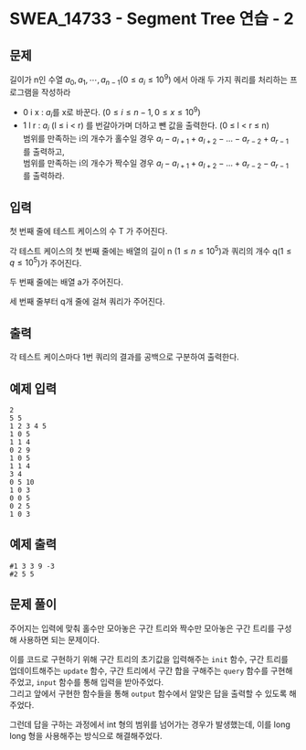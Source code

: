 # SWEA_14733 - Segment Tree 연습 - 2

## 문제

길이가 n인 수열 $a_0, a_1, ⋯, a_{n-1} (0 ≤ a_i ≤ 10^9)$ 에서 아래 두 가지 쿼리를 처리하는 프로그램을 작성하라

- 0 i x : $a_i$를 x로 바꾼다. ($0 ≤ i ≤ n - 1, 0 ≤ x ≤ 10^9$)
- 1 l r : $a_i$ (l ≤ i < r) 를 번갈아가며 더하고 뺀 값을 출력한다. (0 ≤ l < r ≤ n)  
  범위를 만족하는 i의 개수가 홀수일 경우 $a_l - a_{l+1} + a_{l+2} - ... - a_{r-2} + a_{r-1}$ 를 출력하고,  
  범위를 만족하는 i의 개수가 짝수일 경우 $a_l - a_{l+1} + a_{l+2} - ... + a_{r-2} - a_{r-1}$ 를 출력하라.

## 입력

첫 번째 줄에 테스트 케이스의 수 T 가 주어진다.

각 테스트 케이스의 첫 번째 줄에는 배열의 길이 n ($1 ≤ n ≤ 10^5$)과 쿼리의 개수 q($1 ≤ q ≤ 10^5$)가 주어진다.

두 번째 줄에는 배열 a가 주어진다.

세 번째 줄부터 q개 줄에 걸쳐 쿼리가 주어진다.

## 출력

각 테스트 케이스마다 1번 쿼리의 결과를 공백으로 구분하여 출력한다.

## 예제 입력

```
2
5 5
1 2 3 4 5
1 0 5
1 1 4
0 2 9
1 0 5
1 1 4
3 4
0 5 10
1 0 3
0 0 5
0 2 5
1 0 3
```

## 예제 출력

```
#1 3 3 9 -3
#2 5 5
```

## 문제 풀이

주어지는 입력에 맞춰 홀수만 모아놓은 구간 트리와 짝수만 모아놓은 구간 트리를 구성해 사용하면 되는 문제이다.

이를 코드로 구현하기 위해 구간 트리의 초기값을 입력해주는 `init` 함수, 구간 트리를 업데이트해주는 `update` 함수,
구간 트리에서 구간 합을 구해주는 `query` 함수를 구현해주었고, `input` 함수를 통해 입력을 받아주었다.  
그리고 앞에서 구현한 함수들을 통해 `output` 함수에서 알맞은 답을 출력할 수 있도록 해주었다.

그런데 답을 구하는 과정에서 int 형의 범위를 넘어가는 경우가 발생했는데, 이를 long long 형을 사용해주는 방식으로 해결해주었다.
